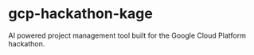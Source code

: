 # gcp-hackathon-kage
AI powered project management tool built for the Google Cloud Platform hackathon.
